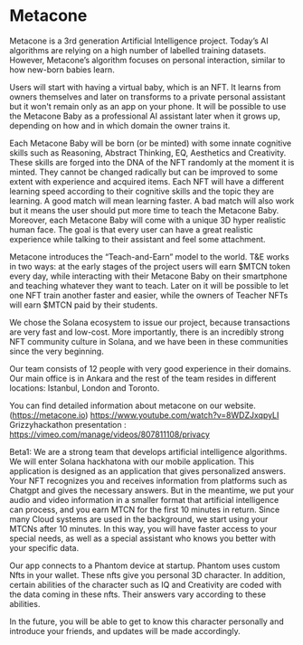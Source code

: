 # Metacone

Metacone is a 3rd generation Artificial Intelligence project. Today’s AI algorithms are relying on a high number of labelled training datasets. However, Metacone’s algorithm focuses on personal interaction, similar to how new-born babies learn.

Users will start with having a virtual baby, which is an NFT. It learns from owners themselves and later on transforms to a private personal assistant but it won't remain only as an app on your phone. It will be possible to use the Metacone Baby as a professional AI assistant later when it grows up, depending on how and in which domain the owner trains it.

Each Metacone Baby will be born (or be minted) with some innate cognitive skills such as Reasoning, Abstract Thinking, EQ, Aesthetics and Creativity. These skills are forged into the DNA of the NFT randomly at the moment it is minted. They cannot be changed radically but can be improved to some extent with experience and acquired items. Each NFT will have a different learning speed according to their cognitive skills and the topic they are learning. A good match will mean learning faster. A bad match will also work but it means the user should put more time to teach the Metacone Baby. Moreover, each Metacone Baby will come with a unique 3D hyper realistic human face. The goal is that every user can have a great realistic experience while talking to their assistant and feel some attachment.

Metacone introduces the “Teach-and-Earn” model to the world. T&E works in two ways: at the early stages of the project users will earn $MTCN token every day, while interacting with their Metacone Baby on their smartphone and teaching whatever they want to teach. Later on it will be possible to let one NFT train another faster and easier, while the owners of Teacher NFTs will earn $MTCN paid by their students.

We chose the Solana ecosystem to issue our project, because transactions are very fast and low-cost. More importantly, there is an incredibly strong NFT community culture in Solana, and we have been in these communities since the very beginning.

Our team consists of 12 people with very good experience in their domains. Our main office is in Ankara and the rest of the team resides in different locations: Istanbul, London and Toronto.

You can find detailed information about metacone on our website.(https://metacone.io)
https://www.youtube.com/watch?v=8WDZJxqpyLI
Grizzyhackathon presentation : https://vimeo.com/manage/videos/807811108/privacy

Beta1:
We are a strong team that develops artificial intelligence algorithms. We will enter Solana hackhatona with our mobile application. This application is designed as an application that gives personalized answers. Your NFT recognizes you and receives information from platforms such as Chatgpt and gives the necessary answers. But in the meantime, we put your audio and video information in a smaller format that artificial intelligence can process, and you earn MTCN for the first 10 minutes in return. Since many Cloud systems are used in the background, we start using your MTCNs after 10 minutes.
In this way, you will have faster access to your special needs, as well as a special assistant who knows you better with your specific data.

Our app connects to a Phantom device at startup. Phantom uses custom Nfts in your wallet. These nfts give you personal 3D character. In addition, certain abilities of the character such as IQ and Creativity are coded with the data coming in these nfts. Their answers vary according to these abilities.

In the future, you will be able to get to know this character personally and introduce your friends, and updates will be made accordingly.






